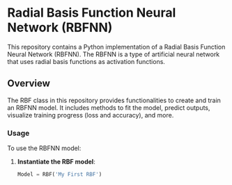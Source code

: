 # Radial Basis Function Neural Network (RBFNN)

This repository contains a Python implementation of a Radial Basis Function Neural Network (RBFNN). The RBFNN is a type of artificial neural network that uses radial basis functions as activation functions.

## Overview

The RBF class in this repository provides functionalities to create and train an RBFNN model. It includes methods to fit the model, predict outputs, visualize training progress (loss and accuracy), and more.

### Usage

To use the RBFNN model:

1. **Instantiate the RBF model**:
   ```python
   Model = RBF('My First RBF')
